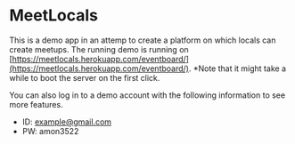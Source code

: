 # MeetLocals

This is a demo app in an attemp to create a platform on which locals can create meetups.
The running demo is running on [https://meetlocals.herokuapp.com/eventboard/](https://meetlocals.herokuapp.com/eventboard/).
*Note that it might take a while to boot the server on the first click.

You can also log in to a demo account with the following information to see more features.

- ID: [example@gmail.com](mailto:example@gmail.com)
- PW: amon3522
